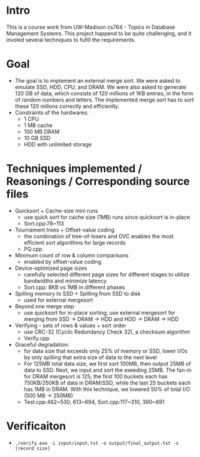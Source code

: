 # Intro
This is a course work from UW-Madison cs764 - Topics in Database Management Systems. This project happend to be quite challenging, and it involed several techniques to fufill the requirements.

# Goal
- The goal is to implement an external merge sort. We were asked to emulate SSD, HDD, CPU, and DRAM. We were also asked to generate 120 GB of data, which consists of 120 millions of 1KB entries, in the form of random numbers and letters. The implemented merge sort has to sort these 120 millons correctly and efficiently. 
- Constraints of the hardwares:
  - 1 CPU
  - 1 MB cache
  - 100 MB DRAM
  - 10 GB SSD
  - HDD with unlimited storage   

# Techniques implemented / Reasonings / Corresponding source files

- Quicksort + Cache-size mini runs
  - use quick sort for cache size (1MB) runs since quicksort is in-place
  - Sort.cpp:78~113
- Tournament trees + Offset-value coding
  - the combination of tree-of-losers and OVC enables the most efficient sort algorithms for large records
  - PQ.cpp
- Minimum count of row & column comparisons
  - enabled by offset-value coding
- Device-optimized page sizes
  - carefully selected different page sizes for different stages to utilize bandwidths and minimize latency
  - Sort.cpp: 8KB vs 1MB in different phases
- Spilling memory to SSD + Spilling from SSD to disk
  - used for external mergesort
- Beyond one merge step
  - use quicksort for in-place sorting; use external mergesort for merging from SSD -> DRAM -> HDD and HDD -> DRAM -> HDD
- Verifying - sets of rows & values + sort order
  - use CRC-32 (Cyclic Redundancy Check 32), a checksum algorithm
  - Verify.cpp
- Graceful degradation:
  - for data size that exceeds only 25% of memory or SSD, lower I/Os by only spilling that extra size of data to the next level
  - For 125MB total data size, we first sort 100MB, then output 25MB of data to SSD. Next, we input and sort the exeeding 25MB. The fan-in for DRAM mergesort is 125; the first 100 buckets each has 750KB/250KB of data in DRAM/SSD, while the last 25 buckets each has 1MB in DRAM. With this technique, we lowered 50% of total I/O (500 MB -> 250MB)
  - Test.cpp:462\~530, 613\~694, Sort.cpp:117\~310, 390\~691

# Verificaiton
- `./verify.exe -i input/input.txt -o output/final_output.txt -s [record size]`
